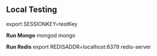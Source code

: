 ## Local Testing
export SESSIONKEY=testKey

**Run Mongo**
mongod
mongo

**Run Redis**
export REDISADDR=localhost:6379
redis-server
